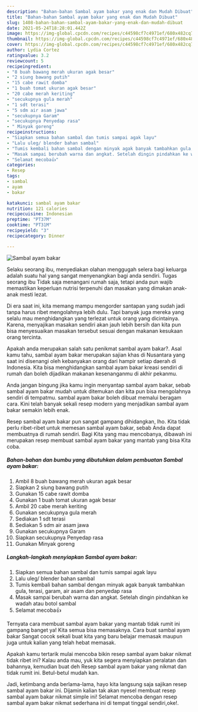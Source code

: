 ```yaml
---
description: "Bahan-bahan Sambal ayam bakar yang enak dan Mudah Dibuat"
title: "Bahan-bahan Sambal ayam bakar yang enak dan Mudah Dibuat"
slug: 1408-bahan-bahan-sambal-ayam-bakar-yang-enak-dan-mudah-dibuat
date: 2021-05-24T18:28:01.442Z
image: https://img-global.cpcdn.com/recipes/c44598cf7c4971ef/680x482cq70/sambal-ayam-bakar-foto-resep-utama.jpg
thumbnail: https://img-global.cpcdn.com/recipes/c44598cf7c4971ef/680x482cq70/sambal-ayam-bakar-foto-resep-utama.jpg
cover: https://img-global.cpcdn.com/recipes/c44598cf7c4971ef/680x482cq70/sambal-ayam-bakar-foto-resep-utama.jpg
author: Lydia Cortez
ratingvalue: 3.2
reviewcount: 5
recipeingredient:
- "8 buah bawang merah ukuran agak besar"
- "2 siung bawang putih"
- "15 cabe rawit domba"
- "1 buah tomat ukuran agak besar"
- "20 cabe merah keriting"
- "secukupnya gula merah"
- "1 sdt terasi"
- "5 sdm air asam jawa"
- "secukupnya Garam"
- "secukupnya Penyedap rasa"
- " Minyak goreng"
recipeinstructions:
- "Siapkan semua bahan sambal dan tumis sampai agak layu"
- "Lalu uleg/ blender bahan sambal"
- "Tumis kembali bahan sambal dengan minyak agak banyak tambahkan gula, terasi, garam, air asam dan penyedap rasa"
- "Masak sampai berubah warna dan angkat. Setelah dingin pindahkan ke wadah atau botol sambal"
- "Selamat mecoba👍"
categories:
- Resep
tags:
- sambal
- ayam
- bakar

katakunci: sambal ayam bakar 
nutrition: 121 calories
recipecuisine: Indonesian
preptime: "PT37M"
cooktime: "PT31M"
recipeyield: "3"
recipecategory: Dinner

---
```



![Sambal ayam bakar](https://img-global.cpcdn.com/recipes/c44598cf7c4971ef/680x482cq70/sambal-ayam-bakar-foto-resep-utama.jpg)

Selaku seorang ibu, menyediakan olahan menggugah selera bagi keluarga adalah suatu hal yang sangat menyenangkan bagi anda sendiri. Tugas seorang ibu Tidak saja menangani rumah saja, tetapi anda pun wajib memastikan keperluan nutrisi terpenuhi dan masakan yang dimakan anak-anak mesti lezat.

Di era  saat ini, kita memang mampu mengorder santapan yang sudah jadi tanpa harus ribet mengolahnya lebih dulu. Tapi banyak juga mereka yang selalu mau menghidangkan yang terlezat untuk orang yang dicintainya. Karena, menyajikan masakan sendiri akan jauh lebih bersih dan kita pun bisa menyesuaikan masakan tersebut sesuai dengan makanan kesukaan orang tercinta. 



Apakah anda merupakan salah satu penikmat sambal ayam bakar?. Asal kamu tahu, sambal ayam bakar merupakan sajian khas di Nusantara yang saat ini disenangi oleh kebanyakan orang dari hampir setiap daerah di Indonesia. Kita bisa menghidangkan sambal ayam bakar kreasi sendiri di rumah dan boleh dijadikan makanan kesenanganmu di akhir pekanmu.

Anda jangan bingung jika kamu ingin menyantap sambal ayam bakar, sebab sambal ayam bakar mudah untuk ditemukan dan kita pun bisa mengolahnya sendiri di tempatmu. sambal ayam bakar boleh dibuat memalui beragam cara. Kini telah banyak sekali resep modern yang menjadikan sambal ayam bakar semakin lebih enak.

Resep sambal ayam bakar pun sangat gampang dihidangkan, lho. Kita tidak perlu ribet-ribet untuk memesan sambal ayam bakar, sebab Anda dapat membuatnya di rumah sendiri. Bagi Kita yang mau mencobanya, dibawah ini merupakan resep membuat sambal ayam bakar yang mantab yang bisa Kita coba.

<!--inarticleads1-->

##### Bahan-bahan dan bumbu yang dibutuhkan dalam pembuatan Sambal ayam bakar:

1. Ambil 8 buah bawang merah ukuran agak besar
1. Siapkan 2 siung bawang putih
1. Gunakan 15 cabe rawit domba
1. Gunakan 1 buah tomat ukuran agak besar
1. Ambil 20 cabe merah keriting
1. Gunakan secukupnya gula merah
1. Sediakan 1 sdt terasi
1. Sediakan 5 sdm air asam jawa
1. Gunakan secukupnya Garam
1. Siapkan secukupnya Penyedap rasa
1. Gunakan  Minyak goreng




<!--inarticleads2-->

##### Langkah-langkah menyiapkan Sambal ayam bakar:

1. Siapkan semua bahan sambal dan tumis sampai agak layu
1. Lalu uleg/ blender bahan sambal
1. Tumis kembali bahan sambal dengan minyak agak banyak tambahkan gula, terasi, garam, air asam dan penyedap rasa
1. Masak sampai berubah warna dan angkat. Setelah dingin pindahkan ke wadah atau botol sambal
1. Selamat mecoba👍




Ternyata cara membuat sambal ayam bakar yang mantab tidak rumit ini gampang banget ya! Kita semua bisa memasaknya. Cara buat sambal ayam bakar Sangat cocok sekali buat kita yang baru belajar memasak maupun juga untuk kalian yang telah hebat memasak.

Apakah kamu tertarik mulai mencoba bikin resep sambal ayam bakar nikmat tidak ribet ini? Kalau anda mau, yuk kita segera menyiapkan peralatan dan bahannya, kemudian buat deh Resep sambal ayam bakar yang nikmat dan tidak rumit ini. Betul-betul mudah kan. 

Jadi, ketimbang anda berlama-lama, hayo kita langsung saja sajikan resep sambal ayam bakar ini. Dijamin kalian tak akan nyesel membuat resep sambal ayam bakar nikmat simple ini! Selamat mencoba dengan resep sambal ayam bakar nikmat sederhana ini di tempat tinggal sendiri,oke!.

